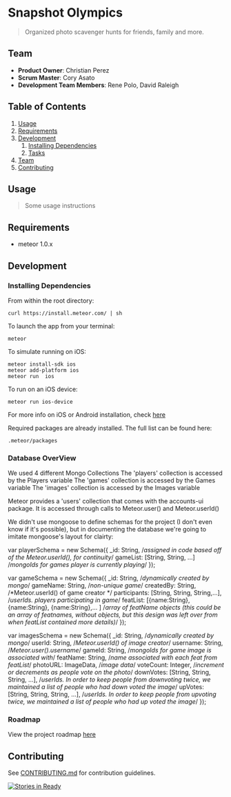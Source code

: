 # Snapshot Olympics

> Organized photo scavenger hunts for friends, family and more.

## Team

  - __Product Owner__: Christian Perez
  - __Scrum Master__: Cory Asato
  - __Development Team Members__: Rene Polo, David Raleigh

## Table of Contents

1. [Usage](#Usage)
1. [Requirements](#requirements)
1. [Development](#development)
    1. [Installing Dependencies](#installing-dependencies)
    1. [Tasks](#tasks)
1. [Team](#team)
1. [Contributing](#contributing)

## Usage

> Some usage instructions

## Requirements

- meteor 1.0.x

## Development

### Installing Dependencies

From within the root directory:
```
curl https://install.meteor.com/ | sh
```

To launch the app from your terminal:
```
meteor
```

To simulate running on iOS:
```
meteor install-sdk ios
meteor add-platform ios
meteor run  ios
```
To run on an iOS device:
```
meteor run ios-device
```

For more info on iOS or Android installation, check [here](https://meteor.com/try/7)

Required packages are already installed. The full list can be found here:
```
.meteor/packages
```

### Database OverView
We used 4 different Mongo Collections 
The 'players' collection is accessed by the Players variable
The 'games' collection is accessed by the Games variable
The 'images' collection is accessed by the Images variable

Meteor provides a 'users' collection that comes with the accounts-ui package. It is accessed through calls to Meteor.user() and Meteor.userId()

We didn't use mongoose to define schemas for the project (I don't even know if it's possible), but in documenting the database we're going to imitate mongoose's layout for clairty:

var playerSchema = new Schema({
  _id:  String, /*assigned in code based off of the Meteor.userId(), for continuity*/
  gameList: [String, String, ...] /*mongoIds for games player is currently playing*/
});

var gameSchema = new Schema({
  _id:  String, /*dynamically created by mongo*/
  gameName:  String, /*non-unique game*/
  createdBy: String, /*Meteor.userId() of game creator */
  participants: [String, String, String,...], /*userIds. players participating in game*/
  featList:  [{name:String}, {name:String}, {name:String},... ] /*array of featName objects (this could be an array of featnames, without objects, but this design was left over from when featList contained more details)*/
});

var imagesSchema = new Schema({
  _id: String, /*dynamically created by mongo*/
  userId: String, /*Meteor.userId() of image creator*/
  username: String, /*Meteor.user().username*/
  gameId: String, /*mongoIds for game image is associated with*/
  featName: String, /*name associated with each feat from featList*/
  photoURL: ImageData, /*image data*/
  voteCount: Integer, /*increment or decrements as people vote on the photo*/
  downVotes: [String, String, String, ...], /*userIds. In order to keep people from downvoting twice, we maintained a list of people who had down voted the image*/
  upVotes: [String, String, String, ...], /*userIds. In order to keep people from upvoting twice, we maintained a list of people who had up voted the image*/
});



### Roadmap

View the project roadmap [here](https://github.com/jadegrizzly/jadegrizzly/issues)


## Contributing

See [CONTRIBUTING.md](CONTRIBUTING.md) for contribution guidelines.

<!--Waffle.IO Badge Code.  DO NOT EDIT-->
[![Stories in Ready](https://badge.waffle.io/jadegrizzly/jadegrizzly.png?label=ready&title=Ready)](http://waffle.io/jadegrizzly/jadegrizzly)
